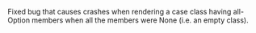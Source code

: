Fixed bug that causes crashes when rendering a case class having all-Option members when 
all the members were None (i.e. an empty class).
